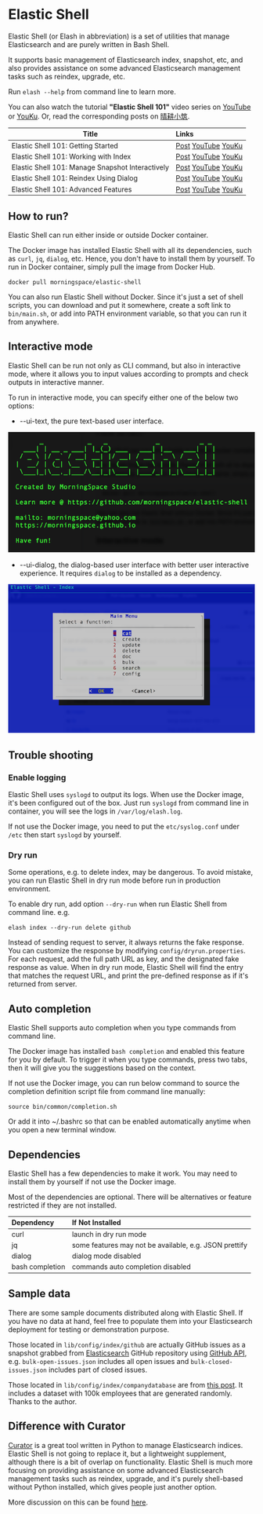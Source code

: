 # Elastic Shell

Elastic Shell (or Elash in abbreviation) is a set of utilities that manage Elasticsearch and are purely written in Bash Shell.

It supports basic management of Elasticsearch index, snapshot, etc, and also provides assistance on some advanced Elasticsearch management tasks such as reindex, upgrade, etc.

Run `elash --help` from command line to learn more.

You can also watch the tutorial **"Elastic Shell 101"** video series on [YouTube](https://www.youtube.com/watch?v=9r_RNz89SVw&list=PLVQM6jLkNkfoJSTI2BgEZ4lwWT-dfsf51) or [YouKu](https://v.youku.com/v_show/id_XNDEwNjI0OTk2OA==.html?f=52133377). Or, read the corresponding posts on [晴耕小筑](https://morningspace.github.io/tags/#studio-elash-101).

| Title | Links
| ---- 	|:----
| Elastic Shell 101: Getting Started | [Post](https://morningspace.github.io/tech/elash101-1/) [YouTube](https://youtu.be/9r_RNz89SVw) [YouKu](https://v.youku.com/v_show/id_XNDEwNjI0OTk2OA==.html?f=52133377) 
| Elastic Shell 101: Working with Index | [Post](https://morningspace.github.io/tech/elash101-2/) [YouTube](https://youtu.be/nWX8miFbRPQ) [YouKu](https://v.youku.com/v_show/id_XNDExNjc0OTU4NA==.html?f=52133377)
| Elastic Shell 101: Manage Snapshot Interactively | [Post](https://morningspace.github.io/tech/elash101-3/) [YouTube](https://youtu.be/_KwIkjoRQS8) [YouKu](https://v.youku.com/v_show/id_XNDEyODY2NTA3Mg==.html?f=52133377)
| Elastic Shell 101: Reindex Using Dialog | [Post](https://morningspace.github.io/tech/elash101-4/) [YouTube](https://youtu.be/ywgxY1h0PsA) [YouKu](https://v.youku.com/v_show/id_XNDEzNTMwMTU5Ng==.html?f=52133377)
| Elastic Shell 101: Advanced Features | [Post](https://morningspace.github.io/tech/elash101-5/) [YouTube](https://youtu.be/wc4CnChWxPE) [YouKu](https://v.youku.com/v_show/id_XNDE1NTQ1NjIwNA==.html?f=52133377)

## How to run?

Elastic Shell can run either inside or outside Docker container.

The Docker image has installed Elastic Shell with all its dependencies, such as `curl`, `jq`, `dialog`, etc. Hence, you don't have to install them by yourself. To run in Docker container, simply pull the image from Docker Hub.
```
docker pull morningspace/elastic-shell
```

You can also run Elastic Shell without Docker. Since it's just a set of shell scripts, you can download and put it somewhere, create a soft link to `bin/main.sh`, or add into PATH environment variable, so that you can run it from anywhere.

## Interactive mode

Elastic Shell can be run not only as CLI command, but also in interactive mode, where it allows you to input values according to prompts and check outputs in interactive manner.

To run in interactive mode, you can specify either one of the below two options:

* --ui-text, the pure text-based user interface.

![](images/ui-text.png)

* --ui-dialog, the dialog-based user interface with better user interactive experience. It requires `dialog` to be installed as a dependency.

![](images/ui-dialog.png)

## Trouble shooting

### Enable logging

Elastic Shell uses `syslogd` to output its logs. When use the Docker image, it's been configured out of the box. Just run `syslogd` from command line in container, you will see the logs in `/var/log/elash.log`.

If not use the Docker image, you need to put the `etc/syslog.conf` under `/etc` then start `syslogd` by yourself.

### Dry run

Some operations, e.g. to delete index, may be dangerous. To avoid mistake, you can run Elastic Shell in dry run mode before run in production environment.

To enable dry run, add option `--dry-run` when run Elastic Shell from command line. e.g.
```
elash index --dry-run delete github
```

Instead of sending request to server, it always returns the fake response. You can customize the response by modifying `config/dryrun.properties`. For each request, add the full path URL as key, and the designated fake response as value. When in dry run mode, Elastic Shell will find the entry that matches the request URL, and print the pre-defined response as if it's returned from server.

## Auto completion

Elastic Shell supports auto completion when you type commands from command line.

The Docker image has installed `bash completion` and enabled this feature for you by default. To trigger it when you type commands, press two tabs, then it will give you the suggestions based on the context.

If not use the Docker image, you can run below command to source the completion definition script file from command line manually:
```
source bin/common/completion.sh
```

Or add it into ~/.bashrc so that can be enabled automatically anytime when you open a new terminal window.

## Dependencies

Elastic Shell has a few dependencies to make it work. You may need to install them by yourself if not use the Docker image. 

Most of the dependencies are optional. There will be alternatives or feature restricted if they are not installed.

|Dependency			|If Not Installed
|:----					|:----
|curl           |launch in dry run mode
|jq             |some features may not be available, e.g. JSON prettify
|dialog         |dialog mode disabled
|bash completion|commands auto completion disabled

## Sample data

There are some sample documents distributed along with Elastic Shell. If you have no data at hand, feel free to populate them into your Elasticsearch deployment for testing or demonstration purpose.

Those located in `lib/config/index/github` are actually GitHub issues as a snapshot grabbed from [Elasticsearch](https://github.com/elastic/elasticsearch) GitHub repository using [GitHub API](https://developer.github.com/), e.g. `bulk-open-issues.json` includes all open issues and `bulk-closed-issues.json` includes part of closed issues.

Those located in `lib/config/index/companydatabase` are from [this post](http://ikeptwalking.com/elasticsearch-sample-data/). It includes a dataset with 100k employees that are generated randomly. Thanks to the author.

## Difference with Curator

[Curator](https://github.com/elastic/curator) is a great tool written in Python to manage Elasticsearch indices. Elastic Shell is not going to replace it, but a lightweight supplement, although there is a bit of overlap on functionality. Elastic Shell is much more focusing on providing assistance on some advanced Elasticsearch management tasks such as reindex, upgrade, and it's purely shell-based without Python installed, which gives people just another option.

More discussion on this can be found [here](https://discuss.elastic.co/t/looking-for-shell-based-elasticsearch-client-or-something-similar-to-curator-run-in-command-line/166009/5).
